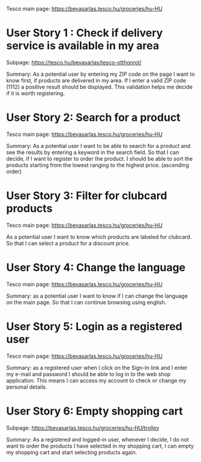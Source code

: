 Tesco main page: https://bevasarlas.tesco.hu/groceries/hu-HU

# User Story 1 : Check if delivery service is available in my area

Subpage: https://tesco.hu/bevasarlas/tesco-otthonrol/

Summary:  As a potential user by entering my ZIP code on the page 
I want to know first, if products are delivered in my area. 
If I enter a valid ZIP code (1112) a positive result should be displayed. 
This validation helps me decide if it is worth registering.

# User Story 2: Search for a product
Tesco main page: https://bevasarlas.tesco.hu/groceries/hu-HU

Summary:  As a potential user I want to be able to search for a product and see the results 
by entering a keyword in the search field. 
So that I can decide, if I want to register to order the product. 
I should be able to sort the products starting from the lowest ranging to the highest price. (ascending order)


# User Story 3: Filter for clubcard products
Tesco main page: https://bevasarlas.tesco.hu/groceries/hu-HU

As a potential user I want to know which products are labeled for clubcard.
So that I can select a product for a discount price.

# User Story 4: Change the language
Tesco main page: https://bevasarlas.tesco.hu/groceries/hu-HU

Summary: as a potential user I want to know if I can change the language on the main page.
So that I can continue browsing using english.

# User Story 5: Login as a registered user
Tesco main page: https://bevasarlas.tesco.hu/groceries/hu-HU

Summary: as a registered user when I click on the Sign-In link and I enter my e-mail and password
I should be able to log in to the web shop application.
This means I can access my account to check or change my personal details.

# User Story 6: Empty shopping cart
Subpage: https://bevasarlas.tesco.hu/groceries/hu-HU/trolley

Summary: As a registered and logged-in user, whenever I decide, 
I do not want to order the products I have selected in my shopping cart,
I can empty my shopping cart and start selecting products again.



